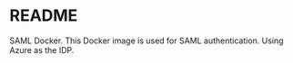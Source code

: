 # README #

SAML Docker. This Docker image is used for SAML authentication. Using Azure as the IDP. 

